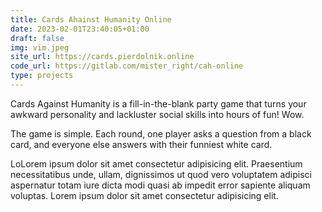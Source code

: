 ```yaml
---
title: Cards Ahainst Humanity Online
date: 2023-02-01T23:40:05+01:00
draft: false
img: vim.jpeg
site_url: https://cards.pierdolnik.online
code_url: https://gitlab.com/mister_right/cah-online
type: projects
---
```

Cards Against Humanity is a fill-in-the-blank party game that turns your awkward personality and lackluster social skills into hours of fun! Wow.

The game is simple. Each round, one player asks a question from a black card, and everyone else answers with their funniest white card.

LoLorem ipsum dolor sit amet consectetur adipisicing elit. Praesentium necessitatibus unde, ullam, dignissimos ut quod vero voluptatem adipisci aspernatur totam iure dicta modi quasi ab impedit error sapiente aliquam voluptas.
Lorem ipsum dolor sit amet consectetur adipisicing elit.